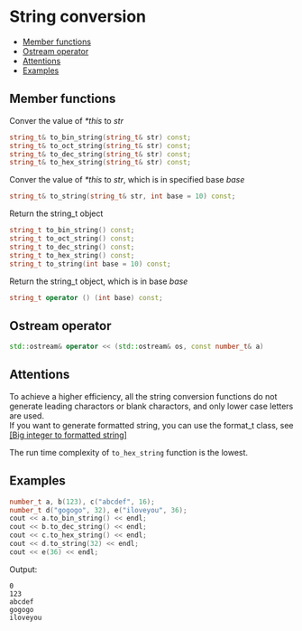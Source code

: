 <h1>String conversion</h1>

 * [Member functions](#nemberfunctions)
 * [Ostream operator](#ostreamoperator)
 * [Attentions](#attentions)
 * [Examples](#examples)

<h2 id="memberfunctions">Member functions</h2>

Conver the value of _*this_ to _str_
```C++
string_t& to_bin_string(string_t& str) const;
string_t& to_oct_string(string_t& str) const;
string_t& to_dec_string(string_t& str) const;
string_t& to_hex_string(string_t& str) const;
```

Conver the value of _*this_ to _str_, which is in specified base _base_
```C++
string_t& to_string(string_t& str, int base = 10) const;
```

Return the string_t object
```C++
string_t to_bin_string() const;
string_t to_oct_string() const;
string_t to_dec_string() const;
string_t to_hex_string() const;
string_t to_string(int base = 10) const;
```

Return the string_t object, which is in base _base_
```C++
string_t operator () (int base) const;
```

<h2 id="ostreamoperator">Ostream operator</h2>

```C++
std::ostream& operator << (std::ostream& os, const number_t& a)
```

<h2 id="attentions">Attentions</h2>

To achieve a higher efficiency, all the string conversion functions do not generate leading charactors or blank charactors, and only lower case letters are used.  
If you want to generate formatted string, you can use the format_t class, see [\[Big integer to formatted string\]](https://github.com/brotherbeer/mydocument/blob/master/mynum/Formatted-output.md)

The run time complexity of `to_hex_string` function is the lowest.

<h2 id="examples">Examples</h2>

```C++
number_t a, b(123), c("abcdef", 16);
number_t d("gogogo", 32), e("iloveyou", 36);
cout << a.to_bin_string() << endl;
cout << b.to_dec_string() << endl;
cout << c.to_hex_string() << endl;
cout << d.to_string(32) << endl;
cout << e(36) << endl;
```
Output:
```
0
123
abcdef
gogogo
iloveyou
```
